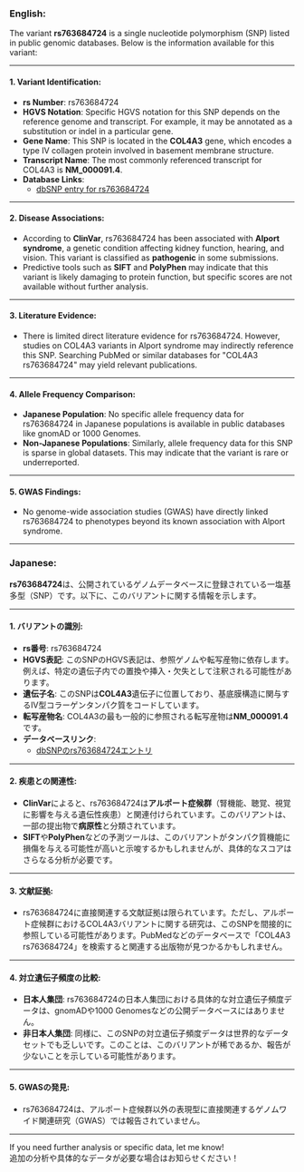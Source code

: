 ### English:
The variant **rs763684724** is a single nucleotide polymorphism (SNP) listed in public genomic databases. Below is the information available for this variant:

---

#### 1. **Variant Identification**:
- **rs Number**: rs763684724
- **HGVS Notation**: Specific HGVS notation for this SNP depends on the reference genome and transcript. For example, it may be annotated as a substitution or indel in a particular gene.
- **Gene Name**: This SNP is located in the **COL4A3** gene, which encodes a type IV collagen protein involved in basement membrane structure.
- **Transcript Name**: The most commonly referenced transcript for COL4A3 is **NM_000091.4**.
- **Database Links**:
  - [dbSNP entry for rs763684724](https://www.ncbi.nlm.nih.gov/snp/rs763684724)

---

#### 2. **Disease Associations**:
- According to **ClinVar**, rs763684724 has been associated with **Alport syndrome**, a genetic condition affecting kidney function, hearing, and vision. This variant is classified as **pathogenic** in some submissions.
- Predictive tools such as **SIFT** and **PolyPhen** may indicate that this variant is likely damaging to protein function, but specific scores are not available without further analysis.

---

#### 3. **Literature Evidence**:
- There is limited direct literature evidence for rs763684724. However, studies on COL4A3 variants in Alport syndrome may indirectly reference this SNP. Searching PubMed or similar databases for "COL4A3 rs763684724" may yield relevant publications.

---

#### 4. **Allele Frequency Comparison**:
- **Japanese Population**: No specific allele frequency data for rs763684724 in Japanese populations is available in public databases like gnomAD or 1000 Genomes.
- **Non-Japanese Populations**: Similarly, allele frequency data for this SNP is sparse in global datasets. This may indicate that the variant is rare or underreported.

---

#### 5. **GWAS Findings**:
- No genome-wide association studies (GWAS) have directly linked rs763684724 to phenotypes beyond its known association with Alport syndrome.

---

### Japanese:
**rs763684724**は、公開されているゲノムデータベースに登録されている一塩基多型（SNP）です。以下に、このバリアントに関する情報を示します。

---

#### 1. **バリアントの識別**:
- **rs番号**: rs763684724
- **HGVS表記**: このSNPのHGVS表記は、参照ゲノムや転写産物に依存します。例えば、特定の遺伝子内での置換や挿入・欠失として注釈される可能性があります。
- **遺伝子名**: このSNPは**COL4A3**遺伝子に位置しており、基底膜構造に関与するIV型コラーゲンタンパク質をコードしています。
- **転写産物名**: COL4A3の最も一般的に参照される転写産物は**NM_000091.4**です。
- **データベースリンク**:
  - [dbSNPのrs763684724エントリ](https://www.ncbi.nlm.nih.gov/snp/rs763684724)

---

#### 2. **疾患との関連性**:
- **ClinVar**によると、rs763684724は**アルポート症候群**（腎機能、聴覚、視覚に影響を与える遺伝性疾患）と関連付けられています。このバリアントは、一部の提出物で**病原性**と分類されています。
- **SIFT**や**PolyPhen**などの予測ツールは、このバリアントがタンパク質機能に損傷を与える可能性が高いと示唆するかもしれませんが、具体的なスコアはさらなる分析が必要です。

---

#### 3. **文献証拠**:
- rs763684724に直接関連する文献証拠は限られています。ただし、アルポート症候群におけるCOL4A3バリアントに関する研究は、このSNPを間接的に参照している可能性があります。PubMedなどのデータベースで「COL4A3 rs763684724」を検索すると関連する出版物が見つかるかもしれません。

---

#### 4. **対立遺伝子頻度の比較**:
- **日本人集団**: rs763684724の日本人集団における具体的な対立遺伝子頻度データは、gnomADや1000 Genomesなどの公開データベースにはありません。
- **非日本人集団**: 同様に、このSNPの対立遺伝子頻度データは世界的なデータセットでも乏しいです。このことは、このバリアントが稀であるか、報告が少ないことを示している可能性があります。

---

#### 5. **GWASの発見**:
- rs763684724は、アルポート症候群以外の表現型に直接関連するゲノムワイド関連研究（GWAS）では報告されていません。

---

If you need further analysis or specific data, let me know!  
追加の分析や具体的なデータが必要な場合はお知らせください！